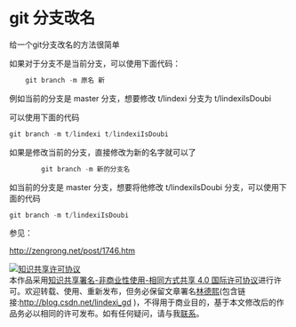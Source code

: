 
# git 分支改名

给一个git分支改名的方法很简单

<!--more-->



<div id="toc"></div>

如果对于分支不是当前分支，可以使用下面代码：

```csharp
    git branch -m 原名 新
```

例如当前的分支是 master 分支，想要修改 t/lindexi 分支为 t/lindexiIsDoubi

可以使用下面的代码

```csharp
git branch -m t/lindexi t/lindexiIsDoubi
```

如果是修改当前的分支，直接修改为新的名字就可以了

```csharp
        git branch -m 新的分支名 
```

如当前的分支是 master 分支，想要将他修改 t/lindexiIsDoubi 分支，可以使用下面的代码

```csharp
git branch -m t/lindexiIsDoubi
```

参见：

http://zengrong.net/post/1746.htm





<a rel="license" href="http://creativecommons.org/licenses/by-nc-sa/4.0/"><img alt="知识共享许可协议" style="border-width:0" src="https://licensebuttons.net/l/by-nc-sa/4.0/88x31.png" /></a><br />本作品采用<a rel="license" href="http://creativecommons.org/licenses/by-nc-sa/4.0/">知识共享署名-非商业性使用-相同方式共享 4.0 国际许可协议</a>进行许可。欢迎转载、使用、重新发布，但务必保留文章署名[林德熙](http://blog.csdn.net/lindexi_gd)(包含链接:http://blog.csdn.net/lindexi_gd )，不得用于商业目的，基于本文修改后的作品务必以相同的许可发布。如有任何疑问，请与我[联系](mailto:lindexi_gd@163.com)。